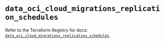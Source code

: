 # `data_oci_cloud_migrations_replication_schedules`

Refer to the Terraform Registry for docs: [`data_oci_cloud_migrations_replication_schedules`](https://registry.terraform.io/providers/hashicorp/oci/7.19.0/docs/data-sources/cloud_migrations_replication_schedules).
